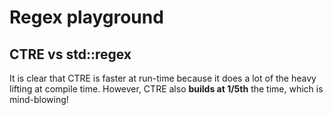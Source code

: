 # Regex playground

## CTRE vs std::regex
It is clear that CTRE is faster at run-time because it does a lot of the heavy lifting
at compile time. However, CTRE also **builds at 1/5th** the time, which is mind-blowing!